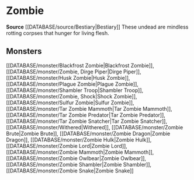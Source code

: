 ﻿---
id: '245'
name: Zombie
rarity: Common
rus_type_level: null
source: '[[DATABASE/source/Bestiary|Bestiary]]'
trait:
- Zombie
type: Trait

---
# Zombie

**Source** [[DATABASE/source/Bestiary|Bestiary]]
These undead are mindless rotting corpses that hunger for living flesh.

## Monsters

[[DATABASE/monster/Blackfrost Zombie|Blackfrost Zombie]], [[DATABASE/monster/Zombie, Dirge Piper|Dirge Piper]], [[DATABASE/monster/Husk Zombie|Husk Zombie]], [[DATABASE/monster/Plague Zombie|Plague Zombie]], [[DATABASE/monster/Shambler Troop|Shambler Troop]], [[DATABASE/monster/Zombie, Shock|Shock Zombie]], [[DATABASE/monster/Sulfur Zombie|Sulfur Zombie]], [[DATABASE/monster/Tar Zombie Mammoth|Tar Zombie Mammoth]], [[DATABASE/monster/Tar Zombie Predator|Tar Zombie Predator]], [[DATABASE/monster/Tar Zombie Snatcher|Tar Zombie Snatcher]], [[DATABASE/monster/Withered|Withered]], [[DATABASE/monster/Zombie Brute|Zombie Brute]], [[DATABASE/monster/Zombie Dragon|Zombie Dragon]], [[DATABASE/monster/Zombie Hulk|Zombie Hulk]], [[DATABASE/monster/Zombie Lord|Zombie Lord]], [[DATABASE/monster/Zombie Mammoth|Zombie Mammoth]], [[DATABASE/monster/Zombie Owlbear|Zombie Owlbear]], [[DATABASE/monster/Zombie Shambler|Zombie Shambler]], [[DATABASE/monster/Zombie Snake|Zombie Snake]]